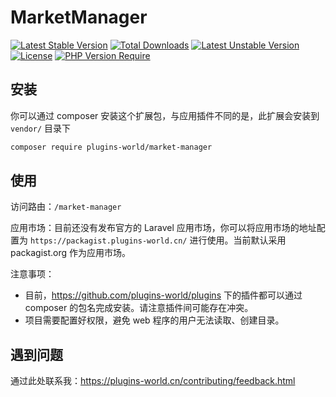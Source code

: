 # MarketManager

[![Latest Stable Version](http://poser.pugx.org/plugins-world/market-manager/v)](https://packagist.org/packages/plugins-world/market-manager)
[![Total Downloads](http://poser.pugx.org/plugins-world/market-manager/downloads)](https://packagist.org/packages/plugins-world/market-manager)
[![Latest Unstable Version](http://poser.pugx.org/plugins-world/market-manager/v/unstable)](https://packagist.org/packages/plugins-world/market-manager) [![License](http://poser.pugx.org/plugins-world/market-manager/license)](https://packagist.org/packages/plugins-world/market-manager)
[![PHP Version Require](http://poser.pugx.org/plugins-world/market-manager/require/php)](https://packagist.org/packages/plugins-world/market-manager)

## 安装

你可以通过 composer 安装这个扩展包，与应用插件不同的是，此扩展会安装到 `vendor/` 目录下

```bash
composer require plugins-world/market-manager
```

## 使用

访问路由：`/market-manager`

应用市场：目前还没有发布官方的 Laravel 应用市场，你可以将应用市场的地址配置为 `https://packagist.plugins-world.cn/` 进行使用。当前默认采用 packagist.org 作为应用市场。

注意事项：
- 目前，https://github.com/plugins-world/plugins 下的插件都可以通过 composer 的包名完成安装。请注意插件间可能存在冲突。
- 项目需要配置好权限，避免 web 程序的用户无法读取、创建目录。


## 遇到问题

通过此处联系我：https://plugins-world.cn/contributing/feedback.html
